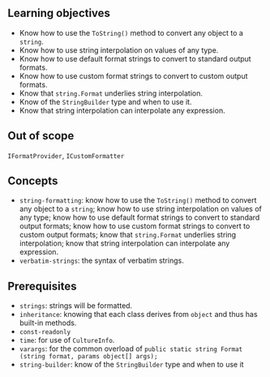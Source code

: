 ## Learning objectives

- Know how to use the `ToString()` method to convert any object to a `string`.
- Know how to use string interpolation on values of any type.
- Know how to use default format strings to convert to standard output formats.
- Know how to use custom format strings to convert to custom output formats.
- Know that `string.Format` underlies string interpolation.
- Know of the `StringBuilder` type and when to use it.
- Know that string interpolation can interpolate any expression.

## Out of scope

`IFormatProvider`, `ICustomFormatter`

## Concepts

- `string-formatting`: know how to use the `ToString()` method to convert any object to a `string`; know how to use string interpolation on values of any type; know how to use default format strings to convert to standard output formats; know how to use custom format strings to convert to custom output formats; know that `string.Format` underlies string interpolation; know that string interpolation can interpolate any expression.
- `verbatim-strings`: the syntax of verbatim strings.

## Prerequisites

- `strings`: strings will be formatted.
- `inheritance`: knowing that each class derives from `object` and thus has built-in methods.
- `const-readonly`
- `time`: for use of `CultureInfo`.
- `varargs`: for the common overload of `public static string Format (string format, params object[] args);`
- `string-builder`: know of the `StringBuilder` type and when to use it
